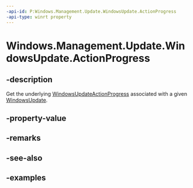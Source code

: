 ```yaml
---
-api-id: P:Windows.Management.Update.WindowsUpdate.ActionProgress
-api-type: winrt property
---
```


# Windows.Management.Update.WindowsUpdate.ActionProgress

<!--
public Windows.Management.Update.WindowsUpdateActionProgress ActionProgress { get; }
-->


## -description
Get the underlying [WindowsUpdateActionProgress](./windowsupdateactionprogress.md) associated with a given [WindowsUpdate](./windowsupdate.md).

## -property-value

## -remarks

## -see-also

## -examples


